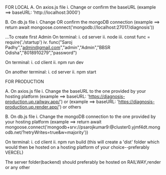 
FOR LOCAL
A. On axios.js file
i. Change or confirm the baseURL
(example ==> baseURL: 'http://localhost:3000')

B. On db.js file
i. Change OR confirm the mongoDB connection
(example ==> return await mongoose.connect('mongodb://localhost:27017/diagnosis'))

...To create first Admin
On terminal:
i. cd server
ii. node
iii. const func = require('./startup')
iv. func("Saroj Padhy","admin@gmail.com","admin","Admin","BBSR Odisha","8018910279","password")

On terminal:
i. cd client
ii. npm run dev

On another terminal:
i. cd server
ii. npm start



FOR PRODUCTION

A. On axios.js file
i. Change the baseURL to the one provided by your hosting platform
(example ==> baseURL: 'https://diagnosis-production.up.railway.app/')
or 
(example ==> baseURL: 'https://diagnosis-production.up.render.app/')
or 
others

B. On db.js file
i. Change the mongoDB connection to the one provided by your hosting platform
(example ==> return await mongoose.connect('mongodb+srv://psarojkumar9:<password>@cluster0.yjmf4dt.mongodb.net/?retryWrites=true&w=majority'))


On terminal:
i. cd client
ii. npm run build (this will create a 'dist' folder which would then be hosted on a hosting platform of your choice--preferably VERCEL)

The server folder(backend) should preferably be hosted on RAILWAY,render or any other 
